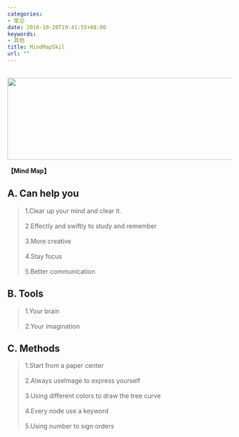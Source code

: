 ```yaml
---
categories:
- 笔记
date: 2016-10-20T19:41:55+08:00
keywords:
- 其他
title: MindMapSkil
url: ""
---
```


<br/>

<div>
    <img src="/media/note_img/mindmap_1.png" width="609px" height="184px"/>
</div>

**【Mind Map】**
## A. Can help you
> 	1.Clear up your mind and clear it.
<br/><br/> 	2.Effectly and swiftly to study and remember 
<br/><br/> 	3.More creative
<br/><br/> 	4.Stay focus
<br/><br/> 	5.Better communication

## B. Tools
> 	1.Your brain
<br/><br/> 	2.Your imagination

## C. Methods
> 	1.Start from a paper center
<br/><br/> 	2.Always useImage to express yourself
<br/><br/> 	3.Using different colors to draw the tree curve
<br/><br/> 	4.Every node use a keyword
<br/><br/> 	5.Using number to sign orders

<br/> 
<br/>
<br/>
<br/>
<br/>
<br/>